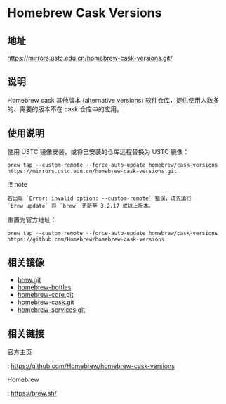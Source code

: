 # Homebrew Cask Versions

## 地址

<https://mirrors.ustc.edu.cn/homebrew-cask-versions.git/>

## 说明

Homebrew cask 其他版本 (alternative versions)
软件仓库，提供使用人数多的、需要的版本不在 cask 仓库中的应用。

## 使用说明

使用 USTC 镜像安装，或将已安装的仓库远程替换为 USTC 镜像：

    brew tap --custom-remote --force-auto-update homebrew/cask-versions https://mirrors.ustc.edu.cn/homebrew-cask-versions.git

!!! note

    若出现 `Error: invalid option: --custom-remote` 错误，请先运行
    `brew update` 将 `brew` 更新至 3.2.17 或以上版本。

重置为官方地址：

    brew tap --custom-remote --force-auto-update homebrew/cask-versions https://github.com/Homebrew/homebrew-cask-versions

## 相关镜像

-   [brew.git](brew.git.md)
-   [homebrew-bottles](homebrew-bottles.md)
-   [homebrew-core.git](homebrew-core.git.md)
-   [homebrew-cask.git](homebrew-cask.git.md)
-   [homebrew-services.git](homebrew-services.git.md)

## 相关链接

官方主页

:   <https://github.com/Homebrew/homebrew-cask-versions>

Homebrew

:   <https://brew.sh/>
